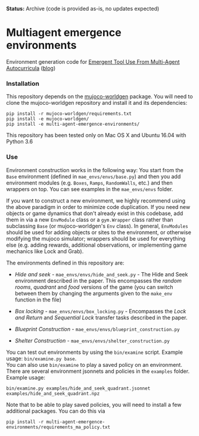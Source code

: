 
**Status:** Archive (code is provided as-is, no updates expected)

# Multiagent emergence environments
Environment generation code for [Emergent Tool Use From Multi-Agent Autocurricula](https://arxiv.org/abs/1909.07528) ([blog](https://openai.com/blog/emergent-tool-use/))

### Installation
This repository depends on the [mujoco-worldgen](https://github.com/openai/mujoco-worldgen) package. You will need to clone the mujoco-worldgen repository and install it and its dependencies:
```
pip install -r mujoco-worldgen/requirements.txt
pip install -e mujoco-worldgen/
pip install -e multi-agent-emergence-environments/
```

This repository has been tested only on Mac OS X and Ubuntu 16.04 with Python 3.6

### Use

Environment construction works in the following way: You start from the `Base` environment (defined in `mae_envs/envs/base.py`) and then you add environment modules (e.g. `Boxes`, `Ramps`, `RandomWalls`, etc.) and then wrappers on top. You can see examples in the `mae_envs/envs` folder.

If you want to construct a new environment, we highly recommend using the above paradigm in order to minimize code duplication. If you need new objects or game dynamics that don't already exist in this codebase, add them in via a new `EnvModule` class or a `gym.Wrapper` class rather than subclassing `Base` (or mujoco-worldgen's `Env` class). In general, `EnvModules` should be used for adding objects or sites to the environment, or otherwise modifying the mujoco simulator; wrappers should be used for everything else (e.g. adding rewards, additional observations, or implementing game mechanics like Lock and Grab).

The environments defined in this repository are: 

* *Hide and seek* - `mae_envs/envs/hide_and_seek.py` - The Hide and Seek environment described in the paper. This encompasses the *random rooms*, *quadrant* and *food* versions of the game (you can switch between them by changing the arguments given to the `make_env` function in the file) 

* *Box locking* - `mae_envs/envs/box_locking.py` - Encompasses the *Lock and Return* and *Sequential Lock* transfer tasks described in the paper. 

* *Blueprint Construction* - `mae_envs/envs/blueprint_construction.py` 

* *Shelter Construction* - `mae_envs/envs/shelter_construction.py`

You can test out environments by using the `bin/examine` script. Example usage: `bin/examine.py base`. \
You can also use `bin/examine` to play a saved policy on an environment. There are several environment jsonnets and policies in the `examples` folder. Example usage:

```bin/examine.py examples/hide_and_seek_quadrant.jsonnet examples/hide_and_seek_quadrant.npz``` 

Note that to be able to play saved policies, you will need to install a few additional packages. You can do this via

`pip install -r multi-agent-emergence-environments/requirements_ma_policy.txt`
